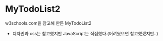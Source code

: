 # MyTodoList2

w3schools.com을 참고해 만든 MyTodoList2
- 디자인과 css는 참고했지만 JavaScript는 직접했다.(어려웠으면 참고했겠지만..)